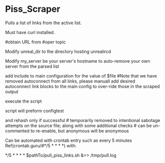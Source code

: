 # Piss_Scraper

Pulls a list of links from the active list.

Must have curl installed.

#obtain URL from #oper topic

Modify unreal_dir to the directory hosting unrealircd

Modify my_server be your server's hostname to auto-remove your own server from the parsed list

add include to main configuration for the value of $file #Note that we have removed autoconnect from all links, please manuall add desired autoconnect link blocks to the main config to over-ride those in the scraped output

execute the script

script will preform configtest

and rehash only if successful # temporarily removed to intentional sabotage attempts on the source file; along with some additional checks # can be un-commented to re-enable, but anonymous will be anonymous

Can be automated with crontab entry such as every 5 minutes Ref(crontab.guru/#*/5 * * * *) with:

*/5 * * * * $pathTo/pull_piss_links.sh &>> /tmp/pull.log
